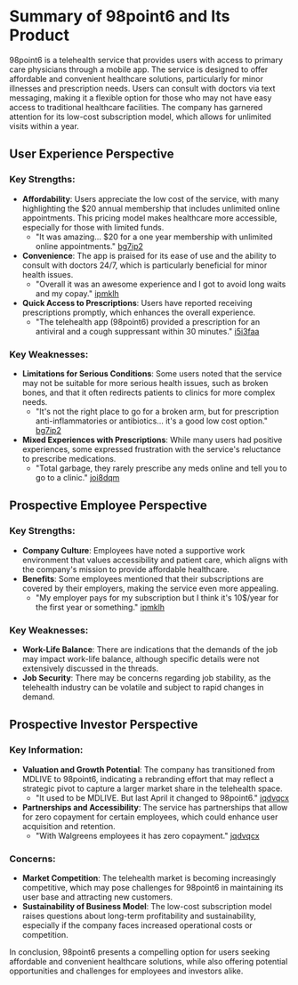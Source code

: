 # Summary of 98point6 and Its Product

98point6 is a telehealth service that provides users with access to primary care physicians through a mobile app. The service is designed to offer affordable and convenient healthcare solutions, particularly for minor illnesses and prescription needs. Users can consult with doctors via text messaging, making it a flexible option for those who may not have easy access to traditional healthcare facilities. The company has garnered attention for its low-cost subscription model, which allows for unlimited visits within a year.

## User Experience Perspective

### Key Strengths:
- **Affordability**: Users appreciate the low cost of the service, with many highlighting the $20 annual membership that includes unlimited online appointments. This pricing model makes healthcare more accessible, especially for those with limited funds. 
  - "It was amazing... $20 for a one year membership with unlimited online appointments." [bg7ip2](bg7ip2)
- **Convenience**: The app is praised for its ease of use and the ability to consult with doctors 24/7, which is particularly beneficial for minor health issues.
  - "Overall it was an awesome experience and I got to avoid long waits and my copay." [ipmklh](ipmklh)
- **Quick Access to Prescriptions**: Users have reported receiving prescriptions promptly, which enhances the overall experience.
  - "The telehealth app (98point6) provided a prescription for an antiviral and a cough suppressant within 30 minutes." [i5i3faa](i5i3faa)

### Key Weaknesses:
- **Limitations for Serious Conditions**: Some users noted that the service may not be suitable for more serious health issues, such as broken bones, and that it often redirects patients to clinics for more complex needs.
  - "It's not the right place to go for a broken arm, but for prescription anti-inflammatories or antibiotics... it's a good low cost option." [bg7ip2](bg7ip2)
- **Mixed Experiences with Prescriptions**: While many users had positive experiences, some expressed frustration with the service's reluctance to prescribe medications.
  - "Total garbage, they rarely prescribe any meds online and tell you to go to a clinic." [joi8dqm](joi8dqm)

## Prospective Employee Perspective

### Key Strengths:
- **Company Culture**: Employees have noted a supportive work environment that values accessibility and patient care, which aligns with the company's mission to provide affordable healthcare.
- **Benefits**: Some employees mentioned that their subscriptions are covered by their employers, making the service even more appealing.
  - "My employer pays for my subscription but I think it's 10$/year for the first year or something." [ipmklh](ipmklh)

### Key Weaknesses:
- **Work-Life Balance**: There are indications that the demands of the job may impact work-life balance, although specific details were not extensively discussed in the threads.
- **Job Security**: There may be concerns regarding job stability, as the telehealth industry can be volatile and subject to rapid changes in demand.

## Prospective Investor Perspective

### Key Information:
- **Valuation and Growth Potential**: The company has transitioned from MDLIVE to 98point6, indicating a rebranding effort that may reflect a strategic pivot to capture a larger market share in the telehealth space.
  - "It used to be MDLIVE. But last April it changed to 98point6." [jqdvqcx](jqdvqcx)
- **Partnerships and Accessibility**: The service has partnerships that allow for zero copayment for certain employees, which could enhance user acquisition and retention.
  - "With Walgreens employees it has zero copayment." [jqdvqcx](jqdvqcx)

### Concerns:
- **Market Competition**: The telehealth market is becoming increasingly competitive, which may pose challenges for 98point6 in maintaining its user base and attracting new customers.
- **Sustainability of Business Model**: The low-cost subscription model raises questions about long-term profitability and sustainability, especially if the company faces increased operational costs or competition.

In conclusion, 98point6 presents a compelling option for users seeking affordable and convenient healthcare solutions, while also offering potential opportunities and challenges for employees and investors alike.
